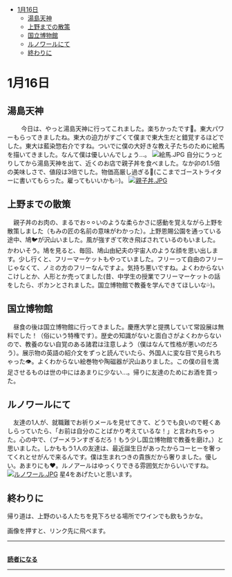 <!--
{"id":"6801883189075553467","title":"1月16日","categories":["大学生"],"updated":"2024-01-16T17:58:19+09:00","edited":"2024-01-16T17:58:22+09:00","draft":"no"}
-->

- [1月16日](#1月16日)
  - [湯島天神](#湯島天神)
  - [上野までの散策](#上野までの散策)
  - [国立博物館](#国立博物館)
  - [ルノワールにて](#ルノワールにて)
  - [終わりに](#終わりに)

# 1月16日

## 湯島天神
　
　今日は、やっと湯島天神に行ってこれました。楽ちかったです🥹。東大パワーもらってきましたね。東大の迫力がすごくて僕まで東大生だと錯覚するほどでした。東大は藍染惣右介ですね。ついでに僕の大好きな教え子たちのために絵馬を描いてきました。なんて僕は優しいんでしょう…。
![絵馬.JPG](https://cdn-ak.f.st-hatena.com/images/fotolife/s/selfishegg/20240116/20240116173837.jpg)
自分にうっとりしてから湯島天神を出て、近くのお店で親子丼を食べました。なか卯の1.5倍の美味しさで、値段は3倍でした。物価高厳し過ぎる🤣(ここまでゴーストライターに書いてもらった。雇ってもいいかも💦)。
[![親子丼.JPG](https://cdn-ak.f.st-hatena.com/images/fotolife/s/selfishegg/20240116/20240116165010.jpg)](https://tabelog.com/tokyo/A1311/A131101/13003588/)

## 上野までの散策

　親子丼のお肉の、まるでお⚪︎⚪︎いのような柔らかさに感動を覚えながら上野を散策しました（もみの匠の名前の意味がわかった）。上野恩賜公園を通っている途中、鳩🐦が沢山いました。風が強すぎて吹き飛ばされているのもいました。かわいそう。鳩を見ると、毎回、鳩山由紀夫の宇宙人のような顔を思い出します。少し行くと、フリーマーケットもやっていました。フリーって自由のフリーじゃなくて、ノミの方のフリーなんですよ。気持ち悪いですね。よくわからないこけしとか、人形とか売ってました(昔、中学生の授業でフリーマーケットの話をしたら、ポカンとされました。国立博物館で教養を学んできてほしいな💦)。

## 国立博物館

　昼食の後は国立博物館に行ってきました。慶應大学と提携していて常設展は無料でした！（俗にいう特権です）。歴史の知識がないと面白さがよくわからないので、教養のない自覚のある諸君は注意しよう（僕はなんて性格が悪いのだろう）。展示物の英語の紹介文をずっと読んでいたら、外国人に変な目で見られちゃった👁️。よくわからない絵巻物や陶磁器が沢山ありました。この僕の目を満足させるものは世の中にはあまりに少ない…。帰りに友達のためにお酒を買った。

## ルノワールにて
　友達の1人が、就職難でお祈りメールを見せてきて、どうでも良いので軽くあしらっていたら、「お前は自分のことばかり考えているな！」と言われちゃった。心の中で、（ブーメランすぎるだろ！もう少し国立博物館で教養を磨け。）と思いました。しかももう1人の友達は、最近誕生日があったからコーヒーを奢ってくれとせがんで来るんです。僕は生まれつきの貴族だから奢りました。優しい。あまりにも❤️。ルノアールはゆっくりできる雰囲気だからいいですね。
[![ルノワール.JPG](https://cdn-ak.f.st-hatena.com/images/fotolife/s/selfishegg/20240116/20240116173742.jpg)](https://www.ginza-renoir.co.jp)
星4をあげたいと思います。

## 終わりに
  帰り道は、上野のいる人たちを見下ろせる場所でワインでも飲もうかな。

画像を押すと、リンク先に飛べます。
***
__</div>
<br /><a href="http://blog.hatena.ne.jp/selfishegg/selfishegg.hatenablog.com/subscribe" target="_blank" rel="noopener">読者になる</a></p>__
***